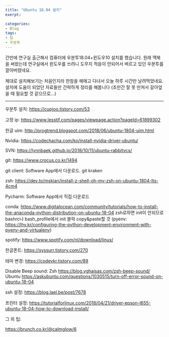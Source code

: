 ```yaml
---
title: "Ubuntu 18.04 설치"
exerpt: 

categories:
- Blog
tags:
- 팁
- 우분투
---
```



간만에 연구실 출근해서 컴퓨터에 우분투18.04+윈도우10 설치를 했습니다. 원래 맥북을 써왔는데 연구실에서 윈도우를 쓰려니 도무지  적응이 안되어서 벼르고 있던 우분투를 깔아버렸네요. 

제대로 설치해보기는 처음인지라 한참을 헤매고 다녀서 오늘 하루 시간만 날려먹었네요. 설치에 도움이 되었던 자료들만 간략하게 정리를 해봅니다 (조만간 잘 못 만져서 갈아엎을 때 필요할 것 같으므로...)

---

우분투 설치: <https://cupjoo.tistory.com/53>

고정 ip: <https://www.lesstif.com/pages/viewpage.action?pageId=61899302>

한글 uim: <http://progtrend.blogspot.com/2018/06/ubuntu-1804-uim.html>

Nvidia: <https://codechacha.com/ko/install-nvidia-driver-ubuntu/>

SVN: <https://lynnbaek.github.io/2018/10/11/ubuntu-rabbitvcs/>

git: <https://www.crocus.co.kr/1494>

git client: Software App에서 다운로드. git kraken

zsh: <https://dev.to/mskian/install-z-shell-oh-my-zsh-on-ubuntu-1804-lts-4cm4>

Pycharm: Software App에서 직접 다운로드

conda: <https://www.digitalocean.com/community/tutorials/how-to-install-the-anaconda-python-distribution-on-ubuntu-18-04>
zsh로하면 init이 안되므로 bashrc나 bash_profile에서 init 블락 copy&paste할 것
(pyenv: <https://lhy.kr/configuring-the-python-development-environment-with-pyenv-and-virtualenv>)

spotify: <https://www.spotify.com/nl/download/linux/>

한글폰트: <https://syssurr.tistory.com/270>

테마 변경: <https://codevkr.tistory.com/89>

Disable Beep sound: Zsh <https://blog.vghaisas.com/zsh-beep-sound/> Ubuntu <https://askubuntu.com/questions/1030515/turn-off-error-sound-on-ubuntu-18-04>

ssh 설정: <https://blog.lael.be/post/7678>

프린터 설정: <https://tutorialforlinux.com/2018/04/21/driver-epson-l655-ubuntu-18-04-how-to-download-install/>

그 외 팁:

<https://brunch.co.kr/@calmglow/6>












